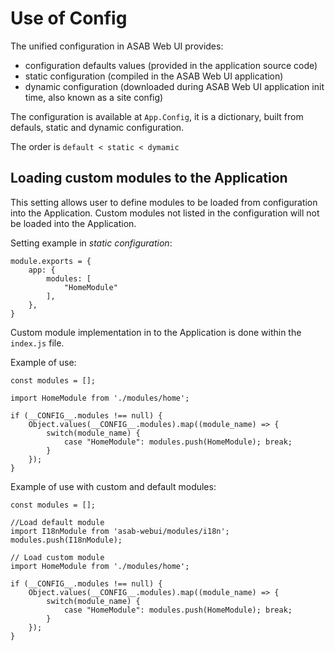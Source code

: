 # Use of Config

The unified configuration in ASAB Web UI provides:

* configuration defaults values (provided in the application source code)
* static configuration (compiled in the ASAB Web UI application)
* dynamic configuration (downloaded during ASAB Web UI application init time, also known as a site config)

The configuration is available at `App.Config`, it is a dictionary, built from defauls, static and dynamic configuration.

The order is `default < static < dymamic`


## Loading custom modules to the Application

This setting allows user to define modules to be loaded from configuration into the Application. Custom modules not listed in the configuration will not be loaded into the Application.

Setting example in *static configuration*:

```
module.exports = {
	app: {
		modules: [
			"HomeModule"
		],
	},
}
```

Custom module implementation in to the Application is done within the `index.js` file.

Example of use:

```
const modules = [];

import HomeModule from './modules/home';

if (__CONFIG__.modules !== null) {
	Object.values(__CONFIG__.modules).map((module_name) => {
		switch(module_name) {
			case "HomeModule": modules.push(HomeModule); break;
		}
	});
}
```

Example of use with custom and default modules:

```
const modules = [];

//Load default module
import I18nModule from 'asab-webui/modules/i18n';
modules.push(I18nModule);

// Load custom module
import HomeModule from './modules/home';

if (__CONFIG__.modules !== null) {
	Object.values(__CONFIG__.modules).map((module_name) => {
		switch(module_name) {
			case "HomeModule": modules.push(HomeModule); break;
		}
	});
}
```
